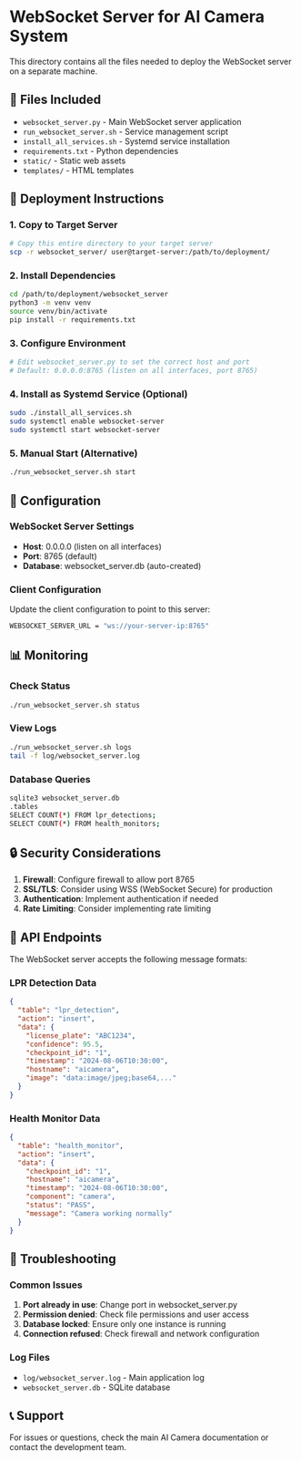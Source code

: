 # WebSocket Server for AI Camera System

This directory contains all the files needed to deploy the WebSocket server on a separate machine.

## 📁 Files Included

- `websocket_server.py` - Main WebSocket server application
- `run_websocket_server.sh` - Service management script
- `install_all_services.sh` - Systemd service installation
- `requirements.txt` - Python dependencies
- `static/` - Static web assets
- `templates/` - HTML templates

## 🚀 Deployment Instructions

### 1. Copy to Target Server
```bash
# Copy this entire directory to your target server
scp -r websocket_server/ user@target-server:/path/to/deployment/
```

### 2. Install Dependencies
```bash
cd /path/to/deployment/websocket_server
python3 -m venv venv
source venv/bin/activate
pip install -r requirements.txt
```

### 3. Configure Environment
```bash
# Edit websocket_server.py to set the correct host and port
# Default: 0.0.0.0:8765 (listen on all interfaces, port 8765)
```

### 4. Install as Systemd Service (Optional)
```bash
sudo ./install_all_services.sh
sudo systemctl enable websocket-server
sudo systemctl start websocket-server
```

### 5. Manual Start (Alternative)
```bash
./run_websocket_server.sh start
```

## 🔧 Configuration

### WebSocket Server Settings
- **Host**: 0.0.0.0 (listen on all interfaces)
- **Port**: 8765 (default)
- **Database**: websocket_server.db (auto-created)

### Client Configuration
Update the client configuration to point to this server:
```bash
WEBSOCKET_SERVER_URL = "ws://your-server-ip:8765"
```

## 📊 Monitoring

### Check Status
```bash
./run_websocket_server.sh status
```

### View Logs
```bash
./run_websocket_server.sh logs
tail -f log/websocket_server.log
```

### Database Queries
```bash
sqlite3 websocket_server.db
.tables
SELECT COUNT(*) FROM lpr_detections;
SELECT COUNT(*) FROM health_monitors;
```

## 🔒 Security Considerations

1. **Firewall**: Configure firewall to allow port 8765
2. **SSL/TLS**: Consider using WSS (WebSocket Secure) for production
3. **Authentication**: Implement authentication if needed
4. **Rate Limiting**: Consider implementing rate limiting

## 📝 API Endpoints

The WebSocket server accepts the following message formats:

### LPR Detection Data
```json
{
  "table": "lpr_detection",
  "action": "insert",
  "data": {
    "license_plate": "ABC1234",
    "confidence": 95.5,
    "checkpoint_id": "1",
    "timestamp": "2024-08-06T10:30:00",
    "hostname": "aicamera",
    "image": "data:image/jpeg;base64,..."
  }
}
```

### Health Monitor Data
```json
{
  "table": "health_monitor",
  "action": "insert",
  "data": {
    "checkpoint_id": "1",
    "hostname": "aicamera",
    "timestamp": "2024-08-06T10:30:00",
    "component": "camera",
    "status": "PASS",
    "message": "Camera working normally"
  }
}
```

## 🚨 Troubleshooting

### Common Issues
1. **Port already in use**: Change port in websocket_server.py
2. **Permission denied**: Check file permissions and user access
3. **Database locked**: Ensure only one instance is running
4. **Connection refused**: Check firewall and network configuration

### Log Files
- `log/websocket_server.log` - Main application log
- `websocket_server.db` - SQLite database

## 📞 Support

For issues or questions, check the main AI Camera documentation or contact the development team. 